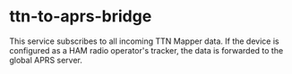 # ttn-to-aprs-bridge

This service subscribes to all incoming TTN Mapper data. If the device is configured as a HAM radio operator's tracker, the data is forwarded to the global APRS server.